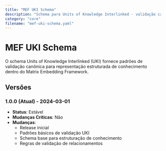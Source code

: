 ```yaml
---
title: "MEF UKI Schema"
description: "Schema para Units of Knowledge Interlinked - validação canônica para representação estruturada de conhecimento"
category: "core"
filename: "mef-uki-schema.yaml"
---
```


# MEF UKI Schema

O schema Units of Knowledge Interlinked (UKI) fornece padrões de validação canônica para representação estruturada de conhecimento dentro do Matrix Embedding Framework.

## Versões

### 1.0.0 (Atual) - 2024-03-01
- **Status**: Estável
- **Mudanças Críticas**: Não
- **Mudanças**:
  - Release inicial
  - Padrões básicos de validação UKI
  - Schema base para estruturação de conhecimento
  - Regras de validação de relacionamentos